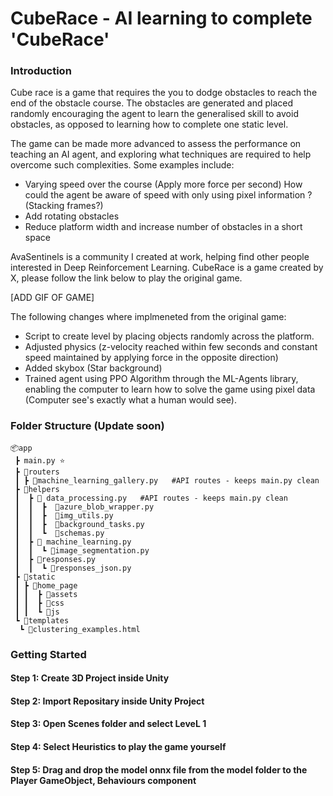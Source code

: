 # CubeRace - AI learning to complete 'CubeRace'

### Introduction
Cube race is a game that requires the you to dodge obstacles to reach the end of the obstacle course. The obstacles are generated and placed randomly encouraging the agent to learn the generalised skill to avoid obstacles, as opposed to learning how to complete one static level.

The game can be made more advanced to assess the performance on teaching an AI agent, and exploring what techniques are required to help overcome such complexities. Some examples include:
- Varying speed over the course  (Apply more force per second)
How could the agent be aware of speed with only using pixel information ? (Stacking frames?)
- Add rotating obstacles
- Reduce platform width and increase number of obstacles in a short space


AvaSentinels is a community I created at work, helping find other people interested in Deep Reinforcement Learning. CubeRace is a game created by X, please follow the link below to play the original game.

[ADD GIF OF GAME]

The following changes where implmeneted from the original game:
- Script to create level by placing objects randomly across the platform.
- Adjusted physics (z-velocity reached within few seconds and constant speed maintained by applying force in the opposite direction)
- Added skybox (Star background)
- Trained agent using PPO Algorithm through the ML-Agents library, enabling the computer to learn how to solve the game using pixel data (Computer see's exactly what a human would see).


### Folder Structure (Update soon)

```
📦app
 ┣ main.py ⭐
 ┣ 📂routers 
 ┃ ┣ 📜machine_learning_gallery.py   #API routes - keeps main.py clean
 ┣ 📂helpers
 ┃  ┣ 📂 data_processing.py   #API routes - keeps main.py clean
 ┃  ┃  ┣  📜azure_blob_wrapper.py
 ┃  ┃  ┣  📜img_utils.py
 ┃  ┃  ┣  📜background_tasks.py
 ┃  ┃  ┗  📜schemas.py
 ┃  ┣ 📂 machine_learning.py
 ┃  ┃  ┗ 📜image_segmentation.py
 ┃  ┣ 📂responses.py
 ┃  ┃  ┗ 📜responses_json.py
 ┣ 📂static
 ┃ ┣ 📂home_page
 ┃ ┃  ┣ 📂assets
 ┃ ┃  ┣ 📂css
 ┃ ┃  ┗ 📂js
 ┗ 📂templates
  ┗ 📜clustering_examples.html
```

### Getting Started

#### Step 1: Create 3D Project inside Unity

#### Step 2: Import Repositary inside Unity Project

#### Step 3: Open Scenes folder and select LeveL 1

#### Step 4: Select Heuristics to play the game yourself

#### Step 5: Drag and drop the model onnx file from the model folder to the Player GameObject, Behaviours component
